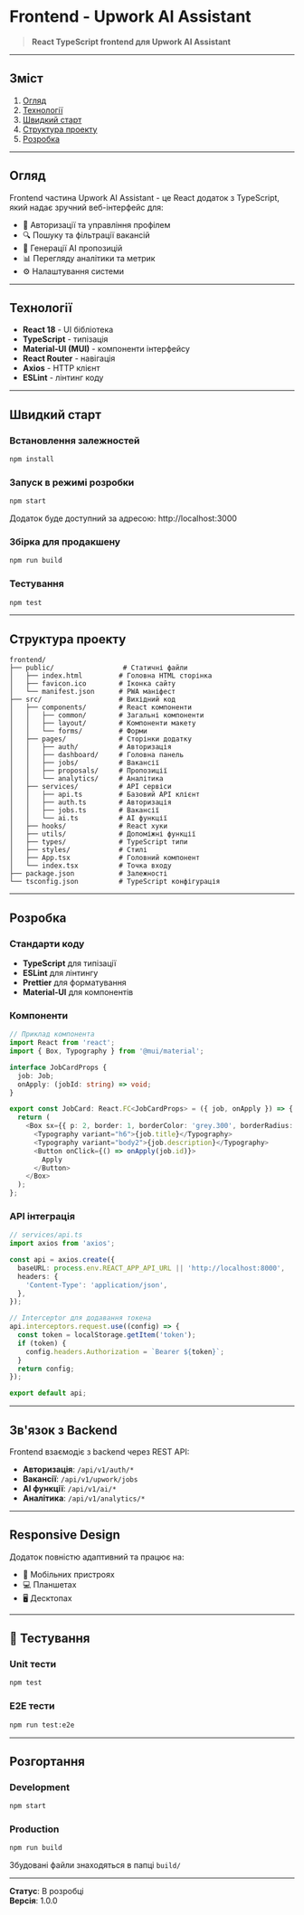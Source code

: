 # Frontend - Upwork AI Assistant

> **React TypeScript frontend для Upwork AI Assistant**

---

## Зміст

1. [Огляд](#огляд)
2. [Технології](#технології)
3. [Швидкий старт](#швидкий-старт)
4. [Структура проекту](#структура-проекту)
5. [Розробка](#розробка)

---

## Огляд

Frontend частина Upwork AI Assistant - це React додаток з TypeScript, який надає зручний веб-інтерфейс для:

- 🔐 Авторизації та управління профілем
- 🔍 Пошуку та фільтрації вакансій
- 🤖 Генерації AI пропозицій
- 📊 Перегляду аналітики та метрик
- ⚙️ Налаштування системи

---

## Технології

- **React 18** - UI бібліотека
- **TypeScript** - типізація
- **Material-UI (MUI)** - компоненти інтерфейсу
- **React Router** - навігація
- **Axios** - HTTP клієнт
- **ESLint** - лінтинг коду

---

## Швидкий старт

### **Встановлення залежностей**
```bash
npm install
```

### **Запуск в режимі розробки**
```bash
npm start
```

Додаток буде доступний за адресою: http://localhost:3000

### **Збірка для продакшену**
```bash
npm run build
```

### **Тестування**
```bash
npm test
```

---

## Структура проекту

```
frontend/
├── public/                 # Статичні файли
│   ├── index.html         # Головна HTML сторінка
│   ├── favicon.ico        # Іконка сайту
│   └── manifest.json      # PWA маніфест
├── src/                   # Вихідний код
│   ├── components/        # React компоненти
│   │   ├── common/        # Загальні компоненти
│   │   ├── layout/        # Компоненти макету
│   │   └── forms/         # Форми
│   ├── pages/             # Сторінки додатку
│   │   ├── auth/          # Авторизація
│   │   ├── dashboard/     # Головна панель
│   │   ├── jobs/          # Вакансії
│   │   ├── proposals/     # Пропозиції
│   │   └── analytics/     # Аналітика
│   ├── services/          # API сервіси
│   │   ├── api.ts         # Базовий API клієнт
│   │   ├── auth.ts        # Авторизація
│   │   ├── jobs.ts        # Вакансії
│   │   └── ai.ts          # AI функції
│   ├── hooks/             # React хуки
│   ├── utils/             # Допоміжні функції
│   ├── types/             # TypeScript типи
│   ├── styles/            # Стилі
│   ├── App.tsx            # Головний компонент
│   └── index.tsx          # Точка входу
├── package.json           # Залежності
└── tsconfig.json          # TypeScript конфігурація
```

---

## Розробка

### **Стандарти коду**
- **TypeScript** для типізації
- **ESLint** для лінтингу
- **Prettier** для форматування
- **Material-UI** для компонентів

### **Компоненти**
```typescript
// Приклад компонента
import React from 'react';
import { Box, Typography } from '@mui/material';

interface JobCardProps {
  job: Job;
  onApply: (jobId: string) => void;
}

export const JobCard: React.FC<JobCardProps> = ({ job, onApply }) => {
  return (
    <Box sx={{ p: 2, border: 1, borderColor: 'grey.300', borderRadius: 1 }}>
      <Typography variant="h6">{job.title}</Typography>
      <Typography variant="body2">{job.description}</Typography>
      <Button onClick={() => onApply(job.id)}>
        Apply
      </Button>
    </Box>
  );
};
```

### **API інтеграція**
```typescript
// services/api.ts
import axios from 'axios';

const api = axios.create({
  baseURL: process.env.REACT_APP_API_URL || 'http://localhost:8000',
  headers: {
    'Content-Type': 'application/json',
  },
});

// Interceptor для додавання токена
api.interceptors.request.use((config) => {
  const token = localStorage.getItem('token');
  if (token) {
    config.headers.Authorization = `Bearer ${token}`;
  }
  return config;
});

export default api;
```

---

## Зв'язок з Backend

Frontend взаємодіє з backend через REST API:

- **Авторизація**: `/api/v1/auth/*`
- **Вакансії**: `/api/v1/upwork/jobs`
- **AI функції**: `/api/v1/ai/*`
- **Аналітика**: `/api/v1/analytics/*`

---

## Responsive Design

Додаток повністю адаптивний та працює на:
- 📱 Мобільних пристроях
- 💻 Планшетах
- 🖥️ Десктопах

---

## 🧪 Тестування

### **Unit тести**
```bash
npm test
```

### **E2E тести**
```bash
npm run test:e2e
```

---

## Розгортання

### **Development**
```bash
npm start
```

### **Production**
```bash
npm run build
```

Збудовані файли знаходяться в папці `build/`

---

**Статус**: В розробці  
**Версія**: 1.0.0 